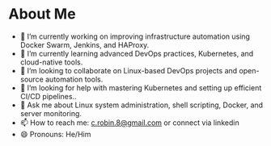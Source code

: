 # About Me    

- 🔭 I’m currently working on improving infrastructure automation using Docker Swarm, Jenkins, and HAProxy.
- 🌱 I’m currently learning advanced DevOps practices, Kubernetes, and cloud-native tools.
- 👯 I’m looking to collaborate on Linux-based DevOps projects and open-source automation tools.
- 🤔 I’m looking for help with mastering Kubernetes and setting up efficient CI/CD pipelines..
- 💬 Ask me about  Linux system administration, shell scripting, Docker, and server monitoring.
- 📫 How to reach me: c.robin.8@gmail.com or connect via linkedin
- 😄 Pronouns: He/Him

